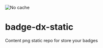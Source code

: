 ![No cache](https://badge-dx.herokuapp.com/yogonza524/roman-code/prueba1)
# badge-dx-static
Content png static repo for store your badges
